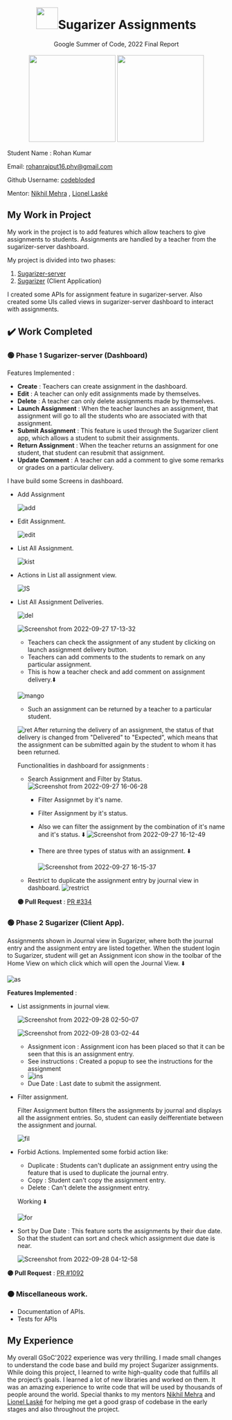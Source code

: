 
<h1 align="center"><img height="50px" width="50px"src="https://user-images.githubusercontent.com/48005711/192225098-47f04ed7-1a27-4ad2-a031-469a15509d8a.png"/>Sugarizer Assignments</h1>

<div align="center">
  <span>Google Summer of Code, 2022 Final Report</span>
  <br>
  <br>
</div>

<div align="center">
  <img height="200px" width="200px" src="https://user-images.githubusercontent.com/48005711/192224558-8479ee0f-2f4d-4b8b-a4e7-ef9a726be6b8.png"/>
  <img height="200px" width="200px" src="https://user-images.githubusercontent.com/48005711/192224568-601ba03a-033f-47f3-ab2b-5eda0fc60688.png"/>
  
</div>

Student Name : Rohan Kumar

Email: rohanrajput16.phy@gmail.com

Github Username: [codebloded](https://github.com/codebloded/)

Mentor: [Nikhil Mehra](https://github.com/NikhilM98) , [Lionel Laské](https://github.com/llaske)

## My Work in Project

My work in the project is to add features which allow teachers to give assignments to students. Assignments are handled by a teacher from the sugarizer-server dashboard. 

My project is divided into two phases:
1. [Sugarizer-server](https://github.com/llaske/sugarizer-server)
2. [Sugarizer](https://github.com/llaske/sugarizer) (Client Application)

I created some APIs for assignment feature in sugarizer-server. Also created some UIs called views in sugarizer-server dashboard to interact with assignments.

## ✔️ Work Completed
### 🟢 Phase 1 Sugarizer-server (Dashboard)

Features Implemented :
- **Create** : Teachers can create assignment in the dashboard.
- **Edit** : A teacher can only edit assignments made by themselves. 
- **Delete** : A teacher can only delete assignments made by themselves.
- **Launch Assignment** : When the teacher launches an assignment, that assignment will go to all the students who are associated with that assignment.
- **Submit Assignment** : This feature is used through the Sugarizer client app, which allows a student to submit their assignments.
- **Return Assignment** : When the teacher returns an assignment for one student, that student can resubmit that assignment.
- **Update Comment** : A teacher can add a comment to give some remarks or grades on a particular delivery.


I have build some Screens in dashboard.
 - Add Assignment
 
   ![add](https://user-images.githubusercontent.com/48005711/192241981-a89e45f9-b710-4a69-88ab-281bf93cb71b.png)

 - Edit Assignment.
  
    ![edit](https://user-images.githubusercontent.com/48005711/192244633-bef6ef7b-5697-4a80-9330-6c757d0a6efc.png)
  
 - List All Assignment.
 
   ![kist](https://user-images.githubusercontent.com/48005711/192245324-3dda4e0a-4348-4707-8710-5e1425d55def.png)
   
  - Actions in List all assignment view.
    
    ![lS](https://user-images.githubusercontent.com/48005711/192514855-4459ab09-4ee1-44af-9aea-94e7f703663b.png)

 - List All Assignment Deliveries.

   ![del](https://user-images.githubusercontent.com/48005711/192245993-a643cfc9-f465-4bd7-8745-7acd9a73a04b.png)
   
   ![Screenshot from 2022-09-27 17-13-32](https://user-images.githubusercontent.com/48005711/192516528-b89d0ddc-270a-4f80-b0f7-a31fe3d65bb8.png)
     - Teachers can check the assignment of any student by clicking on launch assignment delivery button.
     - Teachers can add comments to the students to remark on any particular assignment.
     - This is how a teacher check and add comment on assignment delivery.⬇️
  
     ![mango](https://user-images.githubusercontent.com/48005711/192519428-05566cda-afa0-45cb-9615-5f17389dd5b9.gif)
     
     - Such an assignment can be returned by a teacher to a particular student.
     
     ![ret](https://user-images.githubusercontent.com/48005711/192520120-5e061f1d-4fcd-492a-9165-2469daadf062.gif)
     After returning the delivery of an assignment, the status of that delivery is changed from "Delivered" to "Expected", which means that the                assignment can be submitted again by the student to whom it has been returned.



   Functionalities in dashboard for assignments :
   - Search Assignment and Filter by Status.
      ![Screenshot from 2022-09-27 16-06-28](https://user-images.githubusercontent.com/48005711/192504171-0bbabd17-75b5-489d-834d-25d6ed7ff35e.png)
        - Filter Assignmet by it's name.
        - Filter Assignment by it's status.
        - Also we can filter the assignment by the combination of it's name and it's status. ⬇️
        ![Screenshot from 2022-09-27 16-12-49](https://user-images.githubusercontent.com/48005711/192505350-922c50f6-c2e6-41bd-9ba0-1aacf484e03c.png)
        - There are three types of status with an assignment. ⬇️
        
          ![Screenshot from 2022-09-27 16-15-37](https://user-images.githubusercontent.com/48005711/192505902-4166b612-4aa3-4744-8e9b-0f35cb95b80c.png)
        
   - Restrict to duplicate the assignment entry by journal view in dashboard.
   ![restrict](https://user-images.githubusercontent.com/48005711/192507029-e441d958-ba27-4c99-a88a-49985d0cd631.gif)
   
   **🟣 Pull Request** : [PR #334](https://github.com/llaske/sugarizer-server/pull/334)

 
### 🟢 Phase 2 Sugarizer (Client App).
Assignments shown in Journal view in Sugarizer, where both the journal entry and the assignment entry are listed together.
When the student login to Sugarizer, student will get an Assignment icon show in the toolbar of the Home View on which click which will open the Journal View. ⬇️

![as](https://user-images.githubusercontent.com/48005711/192636984-895105e5-9e8c-4e09-a677-2ed654295358.gif)

**Features Implemented** : 
- List assignments in journal view.

  ![Screenshot from 2022-09-28 02-50-07](https://user-images.githubusercontent.com/48005711/192637754-7292195b-7899-4e76-a422-c7baec24f9e9.png)

  ![Screenshot from 2022-09-28 03-02-44](https://user-images.githubusercontent.com/48005711/192639735-d04e504d-a709-459d-bb74-4196cf566441.png)
    * Assignment icon : Assignment icon has been placed so that it can be seen that this is an assignment entry.
    * See instructions : Created a popup to see the instructions for the assignment
    * 
      ![ins](https://user-images.githubusercontent.com/48005711/192640696-b8369915-8c0f-44d6-bc55-296856e960fd.gif)
    * Due Date : Last date to submit the assignment.
 
- Filter assignment.

  Filter Assignment button filters the assignments by journal and displays all the assignment entries. So, student can easily deifferentiate between the   assignment and journal.
  
   ![fil](https://user-images.githubusercontent.com/48005711/192642047-6e2d81ee-d291-49f0-8e97-12adafdfba67.gif)

- Forbid Actions.
Implemented some forbid action like:
  * Duplicate : Students can't duplicate an assignment entry using the feature that is used to duplicate the journal entry.
  * Copy : Student can't copy the assignment entry.
  * Delete : Can't delete the assignment entry.
  
  Working ⬇️
  
  ![for](https://user-images.githubusercontent.com/48005711/192648753-aa655490-f8b9-4428-b9cb-b9a7fae768a3.gif)

- Sort by Due Date :
  This feature sorts the assignments by their due date. So that the student can sort and check which assignment due date is near.
  
  ![Screenshot from 2022-09-28 04-12-58](https://user-images.githubusercontent.com/48005711/192650473-3818459b-64e2-40c1-88a0-4f6a37e20eff.png)
  
 **🟣 Pull Request** : [PR #1092](https://github.com/llaske/sugarizer/pull/1092)

### 🟠 Miscellaneous work.

- Documentation of APIs.
- Tests for APIs


## My Experience

My overall GSoC'2022 experience was very thrilling. I made small changes to understand the code base and build my project Sugarizer assignments.
While doing this project, I learned to write high-quality code that fulfills all the project’s goals. I learned a lot of new libraries and worked on them. It was an amazing experience to write code that will be used by thousands of people around the world. Special thanks to my mentors [Nikhil Mehra](https://github.com/NikhilM98) and [Lionel Laské](https://github.com/llaske) for helping me get a good grasp of codebase in the early stages and also throughout the project.


    










